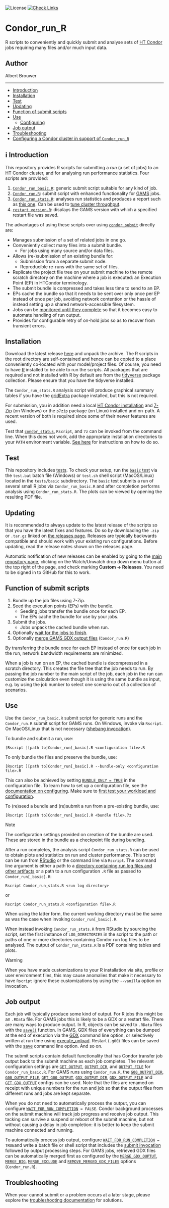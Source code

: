 ![License](https://img.shields.io/github/license/iiasa/Condor_run_R)
[![Check Links](https://github.com/iiasa/Condor_run_R/actions/workflows/links.yml/badge.svg)](https://github.com/iiasa/Condor_run_R/actions/workflows/links.yml)

# Condor_run_R

R scripts to conveniently and quickly submit and analyse sets of [HT Condor](https://research.cs.wisc.edu/htcondor/htcondor/overview/) jobs requiring many files and/or much input data.

## Author

Albert Brouwer

___

- [Introduction](#%E2%84%B9%EF%B8%8F-introduction)
- [Installation](#installation)
- [Test](#test)
- [Updating](#updating)
- [Function of submit scripts](#function-of-submit-scripts)
- [Use](#use)
  + [Configuring](configuring.md)
- [Job output](#job-output)
- [Troubleshooting](troubleshooting.md)
- [Configuring a Condor cluster in support of `Condor_run_R`](condor.md#configuring-a-condor-cluster-in-support-of-condor_run_r)

## ℹ️ Introduction

This repository provides R scripts for submitting a *run* (a set of jobs) to an HT Condor cluster, and for analysing run performance statistics. Four scripts are provided:
1. [`Condor_run_basic.R`](https://github.com/iiasa/Condor_run_R/blob/master/Condor_run_basic.R): generic submit script suitable for any kind of job.
2. [`Condor_run.R`](https://github.com/iiasa/Condor_run_R/blob/master/Condor_run.R): submit script with enhanced functionality for [GAMS](https://www.gams.com/) jobs.
3. [`Condor_run_stats.R`](https://github.com/iiasa/Condor_run_R/blob/master/Condor_run_stats.R): analyses run statistics and produces a report such as [this one](tests/basic/basic_2023-05-31.pdf). Can be used to [tune cluster throughput](condor.md#tuning-throughput).
4. [`restart_version.R`](https://github.com/iiasa/Condor_run_R/blob/master/restart_version.R): displays the GAMS version with which a specified restart file was saved.

The advantages of using these scripts over using [`condor_submit`](https://htcondor.readthedocs.io/en/latest/man-pages/condor_submit.html) directly are:
- Manages submission of a set of related jobs in one go.
- Conveniently collect many files into a submit bundle.
  * For jobs using many source and/or data files.
- Allows (re-)submission of an existing bundle for:
  * Submission from a separate submit node.
  * Reproducible re-runs with the same set of files.
- Replicate the project file tree on your submit machine to the remote scratch directory on the machine where a job is executed: an Execution Point (EP) in HTCondor terminology.
- The submit bundle is compressed and takes less time to send to an EP.
- EPs cache the bundle so that it needs to be sent over only once per EP instead of once per job, avoiding network contention or the hassle of instead setting up a shared network-accessible filesystem.
- Jobs can be [monitored until they complete](configuring.md#wait_for_run_completion) so that it becomes easy to automate handling of run output.
- Provides for configurable retry of on-hold jobs so as to recover from transient errors.

## Installation

Download the latest release [here](https://github.com/iiasa/Condor_run_R/releases) and unpack the archive. The R scripts in the root directory are self-contained and hence can be copied to a place conveniently co-located with your model/project files. Of course, you need to have [R](https://www.r-project.org/) installed to be able to run the scripts. All packages that are required and not installed with R by default are from the [tidyverse](https://www.tidyverse.org/) package collection. Please ensure that you have the tidyverse installed.

The `Condor_run_stats.R` analysis script will produce graphical summary tables if you have the [gridExtra](https://github.com/baptiste/gridextra/) package installed, but this is not required.

For submission, you in addition need a local [HT Condor installation](https://research.cs.wisc.edu/htcondor/downloads/) and [7-Zip](https://www.7-zip.org/) (on Windows) or the `p7zip` package (on Linux) installed and on-path. A recent version of both is required since some of their newer features are used.

Test that [`condor_status`](https://htcondor.readthedocs.io/en/latest/man-pages/condor_status.html), `Rscript`, and `7z` can be invoked from the command line. When this does not work, add the appropriate installation directories to your `PATH` environment variable. [See here](https://iiasa.github.io/GLOBIOM/R.html#setting-environment-variables) for instructions on how to do so.

## Test

This repository includes [tests](tests/tests.md). To check your setup, run the [`basic` test](tests/basic/purpose.md) via the `test.bat` batch file (Windows) or `test.sh` shell script (MacOS/Linux) located in the `tests/basic` subdirectory. The `basic` test submits a run of several small R jobs via `Condor_run_basic.R` and after completion performs analysis using `Condor_run_stats.R`. The plots can be viewed by opening the resulting PDF file.

## Updating

It is recommended to always update to the latest release of the scripts so that you have the latest fixes and features. Do so by downloading the `.zip` or `.tar.gz` linked on [the releases page](https://github.com/iiasa/Condor_run_R/releases). Releases are typically backwards compatible and should work with your existing run configurations. Before updating, read the release notes shown on the releases page.

Automatic notification of new releases can be enabled by going to the [main repository page](https://github.com/iiasa/Condor_run_R), clicking on the Watch/Unwatch drop down menu button at the top right of the page, and check marking **Custom → Releases**. You need to be signed in to GitHub for this to work.

## Function of submit scripts

1. Bundle up the job files using 7-Zip.
2. Seed the execution points (EPs) with the bundle.
   - Seeding jobs transfer the bundle once for each EP.
   - The EPs cache the bundle for use by your jobs.
3. Submit the jobs.
   - Jobs unpack the cached bundle when run.
5. Optionally [wait for the jobs to finish](configuring.md#wait_for_run_completion).
6. Optionally [merge GAMS GDX output files](configuring.md#merge_gdx_output) (`Condor_run.R`)

By transferring the bundle once for each EP instead of once for each job in the run, network bandwidth requirements are minimized.

When a job is run on an EP, the cached bundle is decompressed in a scratch directory. This creates the file tree that the job needs to run. By passing the job number to the main script of the job, each job in the run can customize the calculation even though it is using the same bundle as input, e.g. by using the job number to select one scenario out of a collection of scenarios.

## Use

Use the `Condor_run_basic.R` submit script for generic runs and the `Condor_run.R` submit script for GAMS runs. On Windows, invoke via `Rscript`. On MacOS/Linux that is not necessary ([shebang invocation](https://en.wikipedia.org/wiki/Shebang_(Unix))).

To bundle and submit a run, use:

`[Rscript ][path to]Condor_run[_basic].R <configuration file>.R`

To only bundle the files and preserve the bundle, use:

`[Rscript ][path to]Condor_run[_basic].R --bundle-only <configuration file>.R`

This can also be achieved by setting [`BUNDLE_ONLY = TRUE`](configuring.md#bundle_only) in the configuration file. To learn how to set up a configuration file, see the [documentation on configuring](configuring.md). Make sure to [first test your workload and configuration](configuring.md#first-test-your-workload-and-configuration).

To (re)seed a bundle and (re)submit a run from a pre-existing bundle, use:

`[Rscript ][path to]Condor_run[_basic].R <bundle file>.7z`

> [!NOTE]
> The configuration settings provided on creation of the bundle are used. These are stored in the bundle as a checkpoint file during bundling.

After a run completes, the analysis script `Condor_run_stats.R` can be used to obtain plots and statistics on run and cluster performance. This script can be run from [RStudio](https://rstudio.com/) or the command line via `Rscript`. The command line argument is either a path to a [directory containing run log files and other artifacts](configuring.md#condor_dir) or a path to a run configuration `.R` file as passed to `Condor_run[_basic].R`:

`Rscript Condor_run_stats.R <run log directory>`

or

`Rscript Condor_run_stats.R <configuration file>.R`

When using the latter form, the current working directory must be the same as was the case when invoking `Condor_run[_basic].R`.

When  instead invoking `Condor_run_stats.R` from RStudio by sourcing the script, set the first instance of `LOG_DIRECTORIES` in the script to the path or paths of one or more directories containing Condor run log files to be analysed. The output of `Condor_run_stats.R` is a PDF containing tables and plots.

> [!WARNING]
> When you have made customizations to your R installation via site, profile or user environment files, this may cause anomalies that make it necessary to have `Rscript` ignore these customizations by using the `--vanilla` option on invocation.

## Job output

Each job will typically produce some kind of output. For R jobs this might be an `.RData` file. For GAMS jobs this is likely to be a GDX or a restart file. There are many ways to produce output. In R, objects can be saved to `.RData` files with the [`save()`](https://www.rdocumentation.org/packages/base/versions/3.6.2/topics/save) function. In GAMS, GDX files of everything can be dumped at the end of execution via the [GDX](https://www.gams.com/latest/docs/UG_GamsCall.html#GAMSAOgdx) command line option, or selectively written at run time using [execute_unload](https://www.gams.com/latest/docs/UG_GDX.html#UG_GDX_WRITE_EXECUTION). Restart (`.g00`) files can be saved with the [save](https://www.gams.com/latest/docs/UG_GamsCall.html#GAMSAOsave) command line option. And so on.

The submit scripts contain default functionality that has Condor transfer job output back to the submit machine as each job completes. The relevant configuration settings are [`GET_OUTPUT`](configuring.md#get_output), [`OUTPUT_DIR`](configuring.md#output_dir), and [`OUTPUT_FILE`](configuring.md#output_file) for `Condor_run_basic.R`. For GAMS runs using `Condor_run.R`, the [`G00_OUTPUT_DIR`](configuring.md#g00_output_dir), [`G00_OUTPUT_FILE`](configuring.md#g00_output_file), [`GET_G00_OUTPUT`](configuring.md#get_g00_output), [`GDX_OUTPUT_DIR`](configuring.md#gdx_output_dir), [`GDX_OUTPUT_FILE`](configuring.md#gdx_output_file) and [`GET_GDX_OUTPUT`](configuring.md#get_gdx_output) configs can be used. Note that the files are renamed on receipt with unique numbers for the run and job so that the output files from different runs and jobs are kept separate.

When you do not need to automatically process the output, you can configure [`WAIT_FOR_RUN_COMPLETION`](configuring.md#wait_for_run_completion)` = FALSE`. Condor background processes on the submit machine will track job progress and receive job output. This tacking can survive a suspend or reboot of the submit machine, but not without causing a delay in job completion: it is better to keep the submit machine connected and running.

To automatically process job output, configure [`WAIT_FOR_RUN_COMPLETION`](configuring.md#wait_for_run_completion)` = TRUE`and write a batch file or shell script that includes the [submit invocation](#use) followed by output processing steps. For GAMS jobs, retrieved GDX files can be automatically merged first as configured by the [`MERGE_GDX_OUPTUT`](configuring.md#merge_gdx_ouptut), [`MERGE_BIG`](configuring.md#merge_big), [`MERGE_EXCLUDE`](configuring.md#merge_exclude) and [`REMOVE_MERGED_GDX_FILES`](configuring.md#remove_merged_gdx_files) options (`Condor_run.R`).

## Troubleshooting

When your cannot submit or a problem occurs at a later stage, please explore the [troubleshooting documentation](troubleshooting.md) for solutions.
